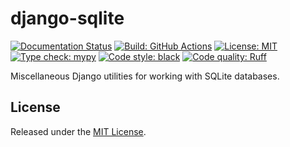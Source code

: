 # django-sqlite

[![Documentation Status](https://readthedocs.org/projects/django-sqlite/badge/?version=latest)](https://django-sqlite.readthedocs.io/en/latest/?badge=latest)
[![Build: GitHub Actions](https://github.com/ajcerejeira/django-sqlite/actions/workflows/ci.yml/badge.svg)](https://github.com/ajcerejeira/django-sqlite/actions/workflows/ci.yml)
[![License: MIT](https://img.shields.io/badge/License-MIT-yellow.svg)](https://github.com/ajcerejeira/django-sqlite/blob/main/LICENSE)
[![Type check: mypy](https://www.mypy-lang.org/static/mypy_badge.svg)](https://mypy-lang.org/)
[![Code style: black](https://img.shields.io/badge/code%20style-black-000000.svg)](https://github.com/psf/black)
[![Code quality: Ruff](https://img.shields.io/endpoint?url=https://raw.githubusercontent.com/astral-sh/ruff/main/assets/badge/v2.json)](https://github.com/astral-sh/ruff)

Miscellaneous Django utilities for working with SQLite databases.

## License

Released under the [MIT License](https://opensource.org/license/mit/).

